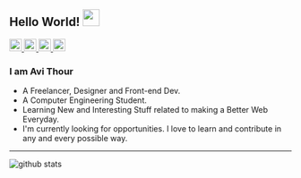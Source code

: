 ## Hello World! <img src="https://raw.githubusercontent.com/iampavangandhi/iampavangandhi/master/gifs/Hi.gif" width="30px"></h2>

<a href="https://twitter.com/ImThour">
  <img alt="Avi's Twitter" width="22px" src="https://cdn.jsdelivr.net/npm/simple-icons@v3/icons/twitter.svg" />
</a>
<a href="https://www.linkedin.com/in/avithour/">
  <img alt="Avi's Linkdein" width="22px" src="https://cdn.jsdelivr.net/npm/simple-icons@v3/icons/linkedin.svg" />
</a>
<a href="https://github.com/thouravi">
  <img alt="Avi's Github" width="22px" src="https://cdn.jsdelivr.net/npm/simple-icons@v3/icons/github.svg" />
</a>
<a href="https://dribbble.com/avithour">
  <img alt="Avi's Dribbble" width="22px" src="https://cdn.jsdelivr.net/npm/simple-icons@v3/icons/dribbble.svg" />
</a>

### I am Avi Thour
- A Freelancer, Designer and Front-end Dev.
- A Computer Engineering Student. 
- Learning New and Interesting Stuff related to making a Better Web Everyday.
- I'm currently looking for opportunities. I love to learn and contribute in any and every possible way.

---------------------------------------------------------------------------------------------------------------------------------------------------------------------------------
![github stats](https://github-readme-stats.vercel.app/api?username=thouravi&show_icons=true)


